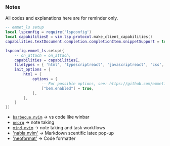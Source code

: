 ### Notes

All codes and explanations here are for reminder only.

```lua
-- emmet_ls setup
local lspconfig = require('lspconfig')
local capabilitiesE = vim.lsp.protocol.make_client_capabilities()
capabilities.textDocument.completion.completionItem.snippetSupport = true

lspconfig.emmet_ls.setup({
	-- on_attach = on_attach,
	capabilities = capabilitiesE,
	filetypes = { 'html', 'typescriptreact', 'javascriptreact', 'css', 'sass', 'scss', 'less' },
	init_options = {
		html = {
			options = {
				-- For possible options, see: https://github.com/emmetio/emmet/blob/master/src/config.ts#L79-L267
				["bem.enabled"] = true,
			},
		},
	}
})
```

- [`barbecue.nvim`](https://github.com/utilyre/barbecue.nvim) -> vs code like winbar
- [`neorg`](https://github.com/nvim-neorg/neorg) -> note taking
- [`mind.nvim`](https://github.com/phaazon/mind.nvim) -> note taking and task workflows
- ['nabla.nvim'](https://github.com/jbyuki/nabla.nvim) -> Markdown scentific latex pop-up
- ['neoformat'](https://github.com/sbdchd/neoformat) -> Code formatter
